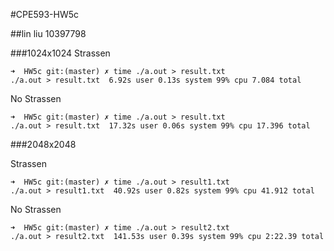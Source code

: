 #CPE593-HW5c

##lin liu 10397798

###1024x1024
Strassen

```
➜  HW5c git:(master) ✗ time ./a.out > result.txt
./a.out > result.txt  6.92s user 0.13s system 99% cpu 7.084 total
```

No Strassen
```
➜  HW5c git:(master) ✗ time ./a.out > result.txt
./a.out > result.txt  17.32s user 0.06s system 99% cpu 17.396 total
```

###2048x2048 

Strassen
```
➜  HW5c git:(master) ✗ time ./a.out > result1.txt  
./a.out > result1.txt  40.92s user 0.82s system 99% cpu 41.912 total
```

No Strassen
```
➜  HW5c git:(master) ✗ time ./a.out > result2.txt
./a.out > result2.txt  141.53s user 0.39s system 99% cpu 2:22.39 total
```